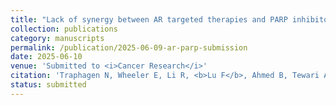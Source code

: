 ```yaml
---
title: "Lack of synergy between AR targeted therapies and PARP inhibitors in homologous recombination-proficient prostate cancer"
collection: publications
category: manuscripts
permalink: /publication/2025-06-09-ar-parp-submission
date: 2025-06-10
venue: 'Submitted to <i>Cancer Research</i>'
citation: 'Traphagen N, Wheeler E, Li R, <b>Lu F</b>, Ahmed B, Tewari A, Balk S, Nelson P, Corey E, Long H, D’Andrea A, Qiu X, Brown M. Lack of synergy between AR targeted therapies and PARP inhibitors in homologous recombination-proficient prostate cancer. Submitted to Cancer Research.'
status: submitted
---
```

